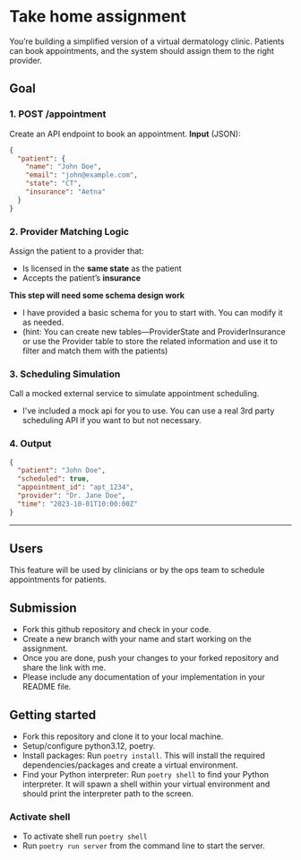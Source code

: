 # Take home assignment
You’re building a simplified version of a virtual dermatology clinic. Patients can book appointments, and the system should assign them to the right provider.

## Goal

### 1. **POST /appointment**
Create an API endpoint to book an appointment.
**Input** (JSON):
```json
{
  "patient": {
    "name": "John Doe",
    "email": "john@example.com",
    "state": "CT",
    "insurance": "Aetna"
  }
}
```

### 2. **Provider Matching Logic**
Assign the patient to a provider that:
- Is licensed in the **same state** as the patient
- Accepts the patient’s **insurance**

**This step will need some schema design work** 
  - I have provided a basic schema for you to start with. You can modify it as needed.
  - (hint: You can create new tables—ProviderState and ProviderInsurance or use the Provider table to store the related information and use it to filter and match them with the patients)

### 3. **Scheduling Simulation**
Call a mocked external service to simulate appointment scheduling.
- I've included a mock api for you to use. You can use a real 3rd party scheduling API if you want to but not necessary.

### 4. **Output**
```json
{
  "patient": "John Doe",
  "scheduled": true,
  "appointment_id": "apt_1234",
  "provider": "Dr. Jane Doe",
  "time": "2023-10-01T10:00:00Z"
}
```

---

## Users
This feature will be used by clinicians or by the ops team to schedule appointments for patients.

## Submission
- Fork this github repository and check in your code.
- Create a new branch with your name and start working on the assignment.
- Once you are done, push your changes to your forked repository and share the link with me.
- Please include any documentation of your implementation in your README file.


## Getting started
- Fork this repository and clone it to your local machine.
- Setup/configure python3.12, poetry.
- Install packages: Run `poetry install`. This will install the required dependencies/packages and create a virtual environment.
- Find your Python interpreter: Run `poetry shell` to find your Python interpreter. It will spawn a shell within your virtual environment and should print the interpreter path to the screen.

### Activate shell
- To activate shell run `poetry shell`
- Run `poetry run server` from the command line to start the server.
